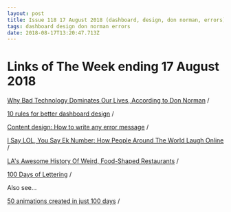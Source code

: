 ```yaml
---
layout: post
title: Issue 118 17 August 2018 (dashboard, design, don norman, errors)
tags: dashboard design don norman errors
date: 2018-08-17T13:20:47.713Z
---
```

# Links of The Week ending 17 August 2018

<a title="Why Bad Technology Dominates Our Lives, According to Don Norman" href="https://www.fastcompany.com/90202172/why-bad-technology-dominates-our-lives-according-to-don-norman" target="_blank">Why Bad Technology Dominates Our Lives, According to Don Norman</a> /

<a title="10 rules for better dashboard design" href="https://uxplanet.org/10-rules-for-better-dashboard-design-ef68189d734c" target="_blank">10 rules for better dashboard design</a> /

<a title="Content design: How to write any error message" href="https://medium.com/deliveroo-design/how-to-write-any-error-message-7a3348cce594" target="_blank">Content design: How to write any error message</a> /

<a title="I Say LOL, You Say Ek Number: How People Around The World Laugh Online" href="http://digg.com/2018/how-different-countries-laugh-online" target="_blank">I Say LOL, You Say Ek Number: How People Around The World Laugh Online</a> /

<a title="LA's Awesome History Of Weird, Food-Shaped Restaurants" href="http://www.laist.com/2018/08/01/tail_o_the_pup_will_reopen_its_not_las_only_awesomely_weird-shaped_restaurant.php" target="_blank">LA's Awesome History Of Weird, Food-Shaped Restaurants</a> /

<a title="100 Days of Lettering" href="https://medium.com/the-100-day-project/100-days-of-lettering-a2b01ade996f" target="_blank">100 Days of Lettering</a> /

Also see...

<a title="50 animations created in just 100 days" href="https://uxdesign.cc/100-days-of-motion-design-463526af852f" target="_blank">50 animations created in just 100 days</a> /

